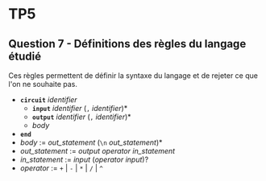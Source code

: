 # TP5

## Question 7 - Définitions des règles du langage étudié

Ces règles permettent de définir la syntaxe du langage et de rejeter ce que l'on ne souhaite pas.

- **`circuit`** *identifier*
  - **`input`** *identifier* (`,` *identifier*)$*$
  - **`output`** *identifier* (`,` *identifier*)$*$
  - *body*
- **`end`**
- *body* := *out_statement* (`\n` *out_statement*)$*$
- *out_statement* := *output* *operator* *in_statement*
- *in_statement* := *input* (*operator* *input*)?
- *operator* := `+` | `-` | `*` | `/` | `^`
